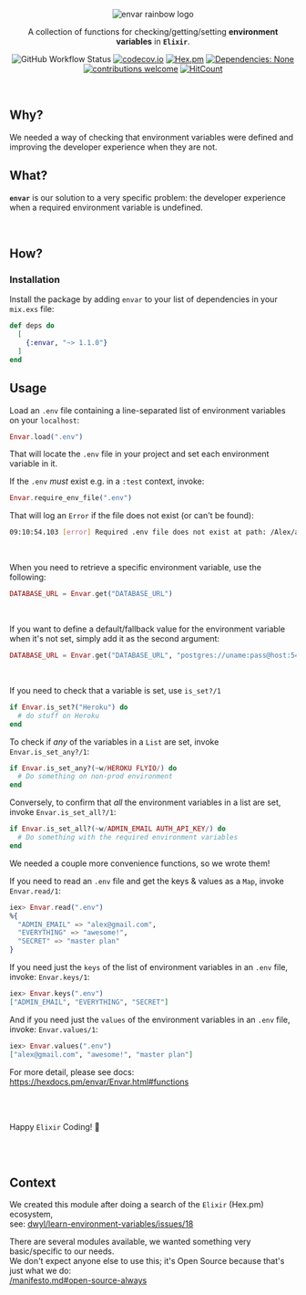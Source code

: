 <div align="center">

<img src="https://user-images.githubusercontent.com/194400/151025711-574482bb-918d-499f-b7cd-32bf224403c8.png"
alt="envar rainbow logo">

A collection of functions for checking/getting/setting **environment variables** in **`Elixir`**.

<!-- Better LOGO #HelpWanted -->

![GitHub Workflow Status](https://img.shields.io/github/workflow/status/dwyl/envar/Elixir%20CI?label=build&style=flat-square)
[![codecov.io](https://img.shields.io/codecov/c/github/dwyl/envar/main.svg?style=flat-square)](http://codecov.io/github/dwyl/envar?branch=main)
[![Hex.pm](https://img.shields.io/hexpm/v/envar?color=brightgreen&style=flat-square)](https://hex.pm/packages/envar)
[![Dependencies: None](https://img.shields.io/badge/dependencies-none-brightgreen.svg?style=flat-square)](https://libraries.io/hex/envar "Zero Dependencies")
[![contributions welcome](https://img.shields.io/badge/contributions-welcome-brightgreen.svg?style=flat-square)](https://github.com/dwyl/envar/issues)
[![HitCount](http://hits.dwyl.com/dwyl/envar.svg)](http://hits.dwyl.com/dwyl/envar)

</div><br />

## Why?

We needed a way of checking that environment variables were defined
and improving the developer experience when they are not.

## What?

**`envar`** is our solution to a very specific problem:
the developer experience when a required environment variable is undefined.

<br />

## How?

### Installation

Install the package
by adding `envar` to your list of dependencies in your `mix.exs` file:

```elixir
def deps do
  [
    {:envar, "~> 1.1.0"}
  ]
end
```

## Usage

Load an `.env` file
containing a line-separated list of environment variables
on your `localhost`:

```elixir
Envar.load(".env")
```

That will locate the `.env` file in your project
and set each environment variable in it.

If the `.env` _must_ exist e.g. in a `:test` context,
invoke:

```elixir
Envar.require_env_file(".env")
```

That will log an `Error` if the file does not exist (or can't be found):

```sh
09:10:54.103 [error] Required .env file does not exist at path: /Alex/awesome/project/.env
```



<br />

When you need to retrieve a specific environment variable,
use the following:

```elixir
DATABASE_URL = Envar.get("DATABASE_URL")
```

<br />

If you want to define a default/fallback value
for the environment variable when it's not set,
simply add it as the second argument:

```elixir
DATABASE_URL = Envar.get("DATABASE_URL", "postgres://uname:pass@host:5432/dbname"")
```

<br />

If you need to check that a variable is set,
use `is_set?/1`

```elixir
if Envar.is_set?("Heroku") do
  # do stuff on Heroku
end
```

To check if _any_ of the variables in a `List` are set,
invoke `Envar.is_set_any?/1`:

```elixir
if Envar.is_set_any?(~w/HEROKU FLYIO/) do
  # Do something on non-prod environment
end
```

Conversely, to confirm that _all_ the environment variables
in a list are set, invoke `Envar.is_set_all?/1`:

```elixir
if Envar.is_set_all?(~w/ADMIN_EMAIL AUTH_API_KEY/) do
  # Do something with the required environment variables
end
```

We needed a couple more convenience functions,
so we wrote them!

If you need to read an `.env` file and get the
keys & values as a `Map`, invoke `Envar.read/1`:

```elixir
iex> Envar.read(".env")
%{
  "ADMIN_EMAIL" => "alex@gmail.com",
  "EVERYTHING" => "awesome!",
  "SECRET" => "master plan"
}
```

If you need just the `keys`
of the list of environment variables in an `.env` file,
invoke: `Envar.keys/1`:

```elixir
iex> Envar.keys(".env")
["ADMIN_EMAIL", "EVERYTHING", "SECRET"]
```

And if you need just the `values`
of the environment variables in an `.env` file,
invoke: `Envar.values/1`:

```elixir
iex> Envar.values(".env")
["alex@gmail.com", "awesome!", "master plan"]
```

For more detail, please see docs:
https://hexdocs.pm/envar/Envar.html#functions

<br /><br />

Happy `Elixir` Coding! 🚀

<br /><br />

## Context

We created this module after doing
a search of the `Elixir` (Hex.pm)
ecosystem, <br />
see:
[dwyl/learn-environment-variables/issues/18](https://github.com/dwyl/learn-environment-variables/issues/18)

There are several modules available,
we wanted something very basic/specific to our needs. <br />
We don't expect anyone else to use this;
it's Open Source
because that's just what we do: <br />
[/manifesto.md#open-source-always](https://github.com/dwyl/start-here/blob/master/manifesto.md#open-source-always)
